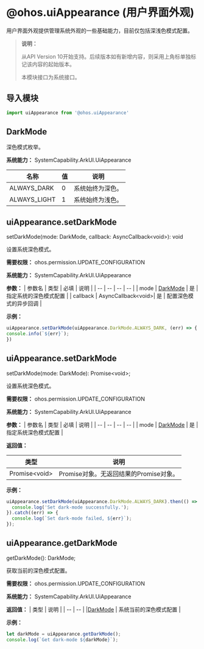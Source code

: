 # @ohos.uiAppearance (用户界面外观)

用户界面外观提供管理系统外观的一些基础能力，目前仅包括深浅色模式配置。

> **说明：**
>
> 从API Version 10开始支持。后续版本如有新增内容，则采用上角标单独标记该内容的起始版本。
>
> 本模块接口为系统接口。


## 导入模块

```ts
import uiAppearance from '@ohos.uiAppearance'
```


## DarkMode

深色模式枚举。


**系统能力：** SystemCapability.ArkUI.UiAppearance

| 名称 | 值 | 说明 |
| -- | -- | -- |
| ALWAYS_DARK | 0 | 系统始终为深色。  |
| ALWAYS_LIGHT | 1 | 系统始终为浅色。 |


## uiAppearance.setDarkMode

setDarkMode(mode: DarkMode, callback: AsyncCallback\<void>): void

设置系统深色模式。

**需要权限：** ohos.permission.UPDATE_CONFIGURATION

**系统能力：** SystemCapability.ArkUI.UiAppearance

**参数：** 
| 参数名 | 类型 | 必填 | 说明 |
| -- | -- | -- | -- |
| mode | [DarkMode](#darkmode) | 是 | 指定系统的深色模式配置 |
| callback | AsyncCallback\<void>| 是 | 配置深色模式的异步回调 |

**示例：** 
  ```ts
uiAppearance.setDarkMode(uiAppearance.DarkMode.ALWAYS_DARK, (err) => {
  console.info(`${err}`);
})
  ```


## uiAppearance.setDarkMode

setDarkMode(mode: DarkMode): Promise\<void>;

设置系统深色模式。

**需要权限：** ohos.permission.UPDATE_CONFIGURATION

**系统能力：** SystemCapability.ArkUI.UiAppearance

**参数：** 
| 参数名 | 类型 | 必填 | 说明 |
| -- | -- | -- | -- |
| mode | [DarkMode](#darkmode) | 是 | 指定系统深色模式配置 |

**返回值：**

| 类型   | 说明                           |
| ------ | ------------------------------ |
| Promise\<void> | Promise对象。无返回结果的Promise对象。|

**示例：** 
  ```ts
uiAppearance.setDarkMode(uiAppearance.DarkMode.ALWAYS_DARK).then(() => {
    console.log('Set dark-mode successfully.');
}).catch((err) => {
    console.log(`Set dark-mode failed, ${err}`);
});
  ```


## uiAppearance.getDarkMode

getDarkMode(): DarkMode;

获取当前的深色模式配置。

**需要权限：** ohos.permission.UPDATE_CONFIGURATION

**系统能力：** SystemCapability.ArkUI.UiAppearance

**返回值：** 
| 类型 | 说明 |
| -- | -- |
|[DarkMode](#darkmode) | 系统当前的深色模式配置 |

**示例：** 
  ```ts
let darkMode = uiAppearance.getDarkMode();
console.log(`Get dark-mode ${darkMode}`);
  ```